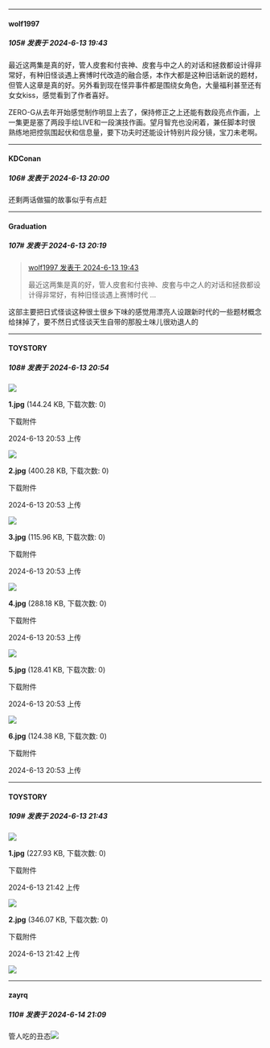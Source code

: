 ﻿
*****

####  wolf1997  
##### 105#       发表于 2024-6-13 19:43

最近这两集是真的好，管人皮套和付丧神、皮套与中之人的对话和拯救都设计得非常好，有种旧怪谈遇上赛博时代改造的融合感，本作大都是这种旧话新说的题材，但管人这章是真的好。另外看到现在怪异事件都是围绕女角色，大量福利甚至还有女女kiss，感觉看到了作者喜好。

ZERO-G从去年开始感觉制作明显上去了，保持修正之上还能有数段亮点作画，上一集更是塞了两段手绘LIVE和一段演技作画。望月智充也没闲着，兼任脚本时很熟练地把控氛围起伏和信息量，要下功夫时还能设计特别片段分镜，宝刀未老啊。


*****

####  KDConan  
##### 106#       发表于 2024-6-13 20:00

还剩两话做猫的故事似乎有点赶


*****

####  Graduation  
##### 107#       发表于 2024-6-13 20:19

<blockquote><a href="httphttps://bbs.saraba1st.com/2b/forum.php?mod=redirect&amp;goto=findpost&amp;pid=65224131&amp;ptid=2114507" target="_blank">wolf1997 发表于 2024-6-13 19:43</a>

最近这两集是真的好，管人皮套和付丧神、皮套与中之人的对话和拯救都设计得非常好，有种旧怪谈遇上赛博时代 ...</blockquote>
这部主要把日式怪谈这种很土很乡下味的感觉用漂亮人设跟新时代的一些题材概念给抹掉了，要不然日式怪谈天生自带的那股土味儿很劝退人的


*****

####  TOYSTORY  
##### 108#       发表于 2024-6-13 20:54

<img src="https://img.saraba1st.com/forum/202406/13/205319zfzwiuqszdj064j7.jpg" referrerpolicy="no-referrer">

<strong>1.jpg</strong> (144.24 KB, 下载次数: 0)

下载附件

2024-6-13 20:53 上传

<img src="https://img.saraba1st.com/forum/202406/13/205321obmgrahm4vak1aha.jpg" referrerpolicy="no-referrer">

<strong>2.jpg</strong> (400.28 KB, 下载次数: 0)

下载附件

2024-6-13 20:53 上传

<img src="https://img.saraba1st.com/forum/202406/13/205325yv0ekdk7kohzvwli.jpg" referrerpolicy="no-referrer">

<strong>3.jpg</strong> (115.96 KB, 下载次数: 0)

下载附件

2024-6-13 20:53 上传

<img src="https://img.saraba1st.com/forum/202406/13/205329uafapm2c24bnaaaf.jpg" referrerpolicy="no-referrer">

<strong>4.jpg</strong> (288.18 KB, 下载次数: 0)

下载附件

2024-6-13 20:53 上传

<img src="https://img.saraba1st.com/forum/202406/13/205333pe02dj76yghhhw72.jpg" referrerpolicy="no-referrer">

<strong>5.jpg</strong> (128.41 KB, 下载次数: 0)

下载附件

2024-6-13 20:53 上传

<img src="https://img.saraba1st.com/forum/202406/13/205336ntzgwmdku7ufmou5.jpg" referrerpolicy="no-referrer">

<strong>6.jpg</strong> (124.38 KB, 下载次数: 0)

下载附件

2024-6-13 20:53 上传


*****

####  TOYSTORY  
##### 109#       发表于 2024-6-13 21:43

<img src="https://img.saraba1st.com/forum/202406/13/214245o2a0hvxjsh0da4dq.jpg" referrerpolicy="no-referrer">

<strong>1.jpg</strong> (227.93 KB, 下载次数: 0)

下载附件

2024-6-13 21:42 上传

<img src="https://img.saraba1st.com/forum/202406/13/214250yk6ps6zs64s54z6r.jpg" referrerpolicy="no-referrer">

<strong>2.jpg</strong> (346.07 KB, 下载次数: 0)

下载附件

2024-6-13 21:42 上传

<img src="https://static.saraba1st.com/image/smiley/face2017/067.png" referrerpolicy="no-referrer">


*****

####  zayrq  
##### 110#       发表于 2024-6-14 21:09

管人吃的丑态<img src="https://static.saraba1st.com/image/smiley/face2017/067.png" referrerpolicy="no-referrer">

